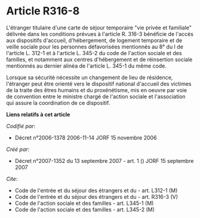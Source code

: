 # Article R316-8

L'étranger titulaire d'une carte de séjour temporaire "vie privée et familiale" délivrée dans les conditions prévues à
l'article R. 316-3 bénéficie de l'accès aux dispositifs d'accueil, d'hébergement, de logement temporaire et de veille sociale
pour les personnes défavorisées mentionnés au 8° du I de l'article L. 312-1 et à l'article L. 345-2 du code de l'action
sociale et des familles, et notamment aux centres d'hébergement et de réinsertion sociale mentionnés au dernier alinéa de
l'article L. 345-1 du même code.

Lorsque sa sécurité nécessite un changement de lieu de résidence, l'étranger peut être orienté vers le dispositif national
d'accueil des victimes de la traite des êtres humains et du proxénétisme, mis en oeuvre par voie de convention entre le
ministre chargé de l'action sociale et l'association qui assure la coordination de ce dispositif.

**Liens relatifs à cet article**

_Codifié par_:

  - Décret n°2006-1378 2006-11-14 JORF 15 novembre 2006

_Créé par_:

  - Décret n°2007-1352 du 13 septembre 2007 - art. 1 () JORF 15 septembre 2007

_Cite_:

  - Code de l'entrée et du séjour des étrangers et du  - art. L312-1 (M)
  - Code de l'entrée et du séjour des étrangers et du  - art. R316-3 (V)
  - Code de l'action sociale et des familles - art. L345-1 (M)
  - Code de l'action sociale et des familles - art. L345-2 (M)
